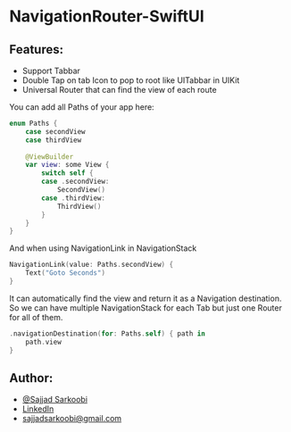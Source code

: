 # NavigationRouter-SwiftUI

## Features:
- Support Tabbar
- Double Tap on tab Icon to pop to root like UITabbar in UIKit
- Universal Router that can find the view of each route

You can add all Paths of your app here:
```Swift
enum Paths {
    case secondView
    case thirdView
    
    @ViewBuilder
    var view: some View {
        switch self {
        case .secondView:
            SecondView()
        case .thirdView:
            ThirdView()
        }
    }
}
```

And when using NavigationLink in NavigationStack
```Swift
NavigationLink(value: Paths.secondView) {
    Text("Goto Seconds")
}
```


It can automatically find the view and return it as a Navigation destination.
So we can have multiple NavigationStack for each Tab but just one Router for all of them.
```Swift
.navigationDestination(for: Paths.self) { path in
    path.view
}
```

## Author:

- [@Sajjad Sarkoobi](https://www.github.com/sajjadsarkoobi)
- [LinkedIn](https://www.linkedin.com/in/sajjad-sarkoobi/)
- sajjadsarkoobi@gmail.com
